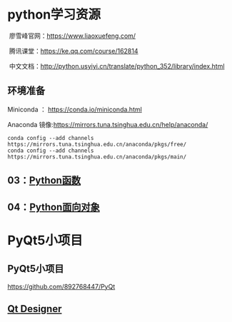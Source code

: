# python学习资源

  廖雪峰官网：https://www.liaoxuefeng.com/  
  
  腾讯课堂：https://ke.qq.com/course/162814
  
  中文文档：http://python.usyiyi.cn/translate/python_352/library/index.html

## 环境准备
Miniconda ： https://conda.io/miniconda.html  <br/>

Anaconda 镜像:https://mirrors.tuna.tsinghua.edu.cn/help/anaconda/
```base
conda config --add channels https://mirrors.tuna.tsinghua.edu.cn/anaconda/pkgs/free/
conda config --add channels https://mirrors.tuna.tsinghua.edu.cn/anaconda/pkgs/main/
```
## 03：[Python函数](./docs/function.md)

## 04：[Python面向对象](./docs/class.md)





# PyQt5小项目

## PyQt5小项目

https://github.com/892768447/PyQt

## [Qt Designer](./qt/designer.md)

